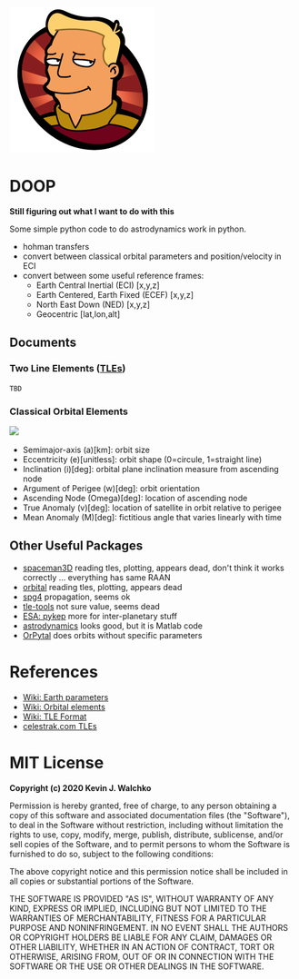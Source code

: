 ![](pics/zapp.png)

# DOOP

**Still figuring out what I want to do with this**

Some simple python code to do astrodynamics work in python.

- hohman transfers
- convert between classical orbital parameters and position/velocity in ECI
- convert between some useful reference frames: 
    - Earth Central Inertial (ECI) [x,y,z]
    - Earth Centered, Earth Fixed (ECEF) [x,y,z]
    - North East Down (NED) [x,y,z]
    - Geocentric [lat,lon,alt]

## Documents

### Two Line Elements ([TLEs](docs/tle/tle.md))

```
TBD
```

### Classical Orbital Elements

![](https://upload.wikimedia.org/wikipedia/commons/thumb/e/eb/Orbit1.svg/266px-Orbit1.svg.png)

- Semimajor-axis (a)[km]: orbit size
- Eccentricity (e)[unitless]: orbit shape (0=circule, 1=straight line)
- Inclination (i)[deg]: orbital plane inclination measure from ascending node
- Argument of Perigee (w)[deg]: orbit orientation
- Ascending Node (Omega)[deg]: location of ascending node
- True Anomaly (v)[deg]: location of satellite in orbit relative to perigee
- Mean Anomaly (M)[deg]: fictitious angle that varies linearly with time

## Other Useful Packages

- [spaceman3D](https://github.com/Jaseibert/spaceman3D) reading tles, plotting, appears dead, don't think it works correctly ... everything has same RAAN
- [orbital](https://github.com/RazerM/orbital) reading tles, plotting, appears dead
- [spg4](https://github.com/brandon-rhodes/python-sgp4) propagation, seems ok
- [tle-tools](https://pypi.org/project/TLE-tools/) not sure value, seems dead
- [ESA: pykep](https://esa.github.io/pykep/index.html) more for inter-planetary stuff
- [astrodynamics](https://github.com/dinkelk/astrodynamics) looks good, but it is Matlab code
- [OrPytal](https://github.com/nicklafarge/OrPytal) does orbits without specific parameters

# References

- [Wiki: Earth parameters](https://en.wikipedia.org/wiki/Earth)
- [Wiki: Orbital elements](https://en.wikipedia.org/wiki/Orbital_elements)
- [Wiki: TLE Format](https://en.wikipedia.org/wiki/Two-line_element_set)
- [celestrak.com TLEs](https://celestrak.com/NORAD/elements/)

# MIT License

**Copyright (c) 2020 Kevin J. Walchko**

Permission is hereby granted, free of charge, to any person obtaining a copy
of this software and associated documentation files (the "Software"), to deal
in the Software without restriction, including without limitation the rights
to use, copy, modify, merge, publish, distribute, sublicense, and/or sell
copies of the Software, and to permit persons to whom the Software is
furnished to do so, subject to the following conditions:

The above copyright notice and this permission notice shall be included in all
copies or substantial portions of the Software.

THE SOFTWARE IS PROVIDED "AS IS", WITHOUT WARRANTY OF ANY KIND, EXPRESS OR
IMPLIED, INCLUDING BUT NOT LIMITED TO THE WARRANTIES OF MERCHANTABILITY,
FITNESS FOR A PARTICULAR PURPOSE AND NONINFRINGEMENT. IN NO EVENT SHALL THE
AUTHORS OR COPYRIGHT HOLDERS BE LIABLE FOR ANY CLAIM, DAMAGES OR OTHER
LIABILITY, WHETHER IN AN ACTION OF CONTRACT, TORT OR OTHERWISE, ARISING FROM,
OUT OF OR IN CONNECTION WITH THE SOFTWARE OR THE USE OR OTHER DEALINGS IN THE
SOFTWARE.
